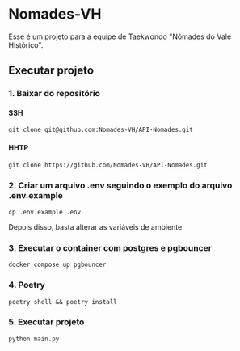 # Nomades-VH
Esse é um projeto para a equipe de Taekwondo "Nômades do Vale Histórico".

## Executar projeto

### 1. Baixar do repositório
#### SSH
```
git clone git@github.com:Nomades-VH/API-Nomades.git
```
#### HHTP

```
git clone https://github.com/Nomades-VH/API-Nomades.git
```

### 2. Criar um arquivo .env seguindo o exemplo do arquivo .env.example
```
cp .env.example .env
```
Depois disso, basta alterar as variáveis de ambiente.

### 3. Executar o container com postgres e pgbouncer
```
docker compose up pgbouncer
```

### 4. Poetry
 
``` 
poetry shell && poetry install
```

### 5. Executar projeto
```
python main.py
```

